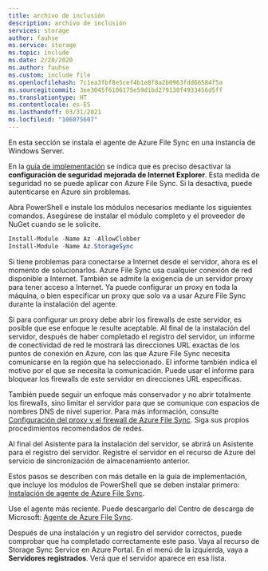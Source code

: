 ```yaml
---
title: archivo de inclusión
description: archivo de inclusión
services: storage
author: fauhse
ms.service: storage
ms.topic: include
ms.date: 2/20/2020
ms.author: fauhse
ms.custom: include file
ms.openlocfilehash: 7c1ea3fbf8e5cef4b1e8f8a2b0963fdd66584f5a
ms.sourcegitcommit: 3ee3045f6106175e59d1bd279130f4933456d5ff
ms.translationtype: HT
ms.contentlocale: es-ES
ms.lasthandoff: 03/31/2021
ms.locfileid: "106075607"
---
```

En esta sección se instala el agente de Azure File Sync en una instancia de Windows Server.

En la [guía de implementación](../articles/storage/files/storage-sync-files-deployment-guide.md) se indica que es preciso desactivar la **configuración de seguridad mejorada de Internet Explorer**. Esta medida de seguridad no se puede aplicar con Azure File Sync. Si la desactiva, puede autenticarse en Azure sin problemas.

Abra PowerShell e instale los módulos necesarios mediante los siguientes comandos. Asegúrese de instalar el módulo completo y el proveedor de NuGet cuando se le solicite.

```powershell
Install-Module -Name Az -AllowClobber
Install-Module -Name Az.StorageSync
```

Si tiene problemas para conectarse a Internet desde el servidor, ahora es el momento de solucionarlos. Azure File Sync usa cualquier conexión de red disponible a Internet. También se admite la exigencia de un servidor proxy para tener acceso a Internet. Ya puede configurar un proxy en toda la máquina, o bien especificar un proxy que solo va a usar Azure File Sync durante la instalación del agente.

Si para configurar un proxy debe abrir los firewalls de este servidor, es posible que ese enfoque le resulte aceptable. Al final de la instalación del servidor, después de haber completado el registro del servidor, un informe de conectividad de red le mostrará las direcciones URL exactas de los puntos de conexión en Azure, con las que Azure File Sync necesita comunicarse en la región que ha seleccionado. El informe también indica el motivo por el que se necesita la comunicación. Puede usar el informe para bloquear los firewalls de este servidor en direcciones URL específicas.

También puede seguir un enfoque más conservador y no abrir totalmente los firewalls, sino limitar el servidor para que se comunique con espacios de nombres DNS de nivel superior. Para más información, consulte [Configuración del proxy y el firewall de Azure File Sync](../articles/storage/files/storage-sync-files-firewall-and-proxy.md). Siga sus propios procedimientos recomendados de redes.

Al final del Asistente para la instalación del servidor, se abrirá un Asistente para el registro del servidor. Registre el servidor en el recurso de Azure del servicio de sincronización de almacenamiento anterior.

Estos pasos se describen con más detalle en la guía de implementación, que incluye los módulos de PowerShell que se deben instalar primero: [Instalación de agente de Azure File Sync](../articles/storage/files/storage-sync-files-deployment-guide.md).

Use el agente más reciente. Puede descargarlo del Centro de descarga de Microsoft: [Agente de Azure File Sync](https://aka.ms/AFS/agent "Descarga del agente de Azure File Sync").

Después de una instalación y un registro del servidor correctos, puede comprobar que ha completado correctamente este paso. Vaya al recurso de Storage Sync Service en Azure Portal. En el menú de la izquierda, vaya a **Servidores registrados**. Verá que el servidor aparece en esa lista.
